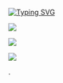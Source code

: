 [![Typing SVG](https://readme-typing-svg.demolab.com?font=Exo+2&size=24&duration=4000&pause=1000&color=45F700&center=true&vCenter=true&width=531&lines=-[+BERKAY-AĞGÜL+]-)](https://git.io/typing-svg)

![](https://s13.gifyu.com/images/SCDB1.gif)

![](https://github-readme-stats.vercel.app/api?username=brkyagl&theme=midnight-purple&hide_border=true&include_all_commits=false&count_private=false)<br/>

![](https://github-readme-streak-stats.herokuapp.com/?user=brkyagl&theme=midnight-purple&hide_border=true)<br/>

.

